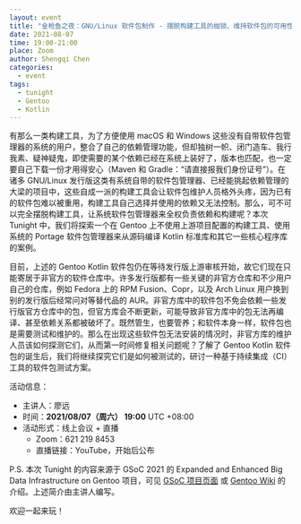 ```yaml
---
layout: event
title: "金枪鱼之夜：GNU/Linux 软件包制作 - 摆脱构建工具的枷锁、维持软件包的可用性"
date: 2021-08-07
time: 19:00-21:00
place: Zoom
author: Shengqi Chen
categories:
  - event
tags:
  - tunight
  - Gentoo
  - Kotlin
---
```


有那么一类构建工具，为了方便使用 macOS 和 Windows 这些没有自带软件包管理器的系统的用户，整合了自己的依赖管理功能，但却独树一帜、闭门造车、我行我素、疑神疑鬼，即使需要的某个依赖已经在系统上装好了，版本也匹配，也一定要自己下载一份才用得安心（Maven 和 Gradle：“请直接报我们身份证号”）。在诸多 GNU/Linux 发行版这类有系统自带的软件包管理器、已经能挑起依赖管理的大梁的项目中，这些自成一派的构建工具会让软件包维护人员格外头疼，因为已有的软件包难以被重用，构建工具自己选择并使用的依赖又无法控制。那么，可不可以完全摆脱构建工具，让系统软件包管理器来全权负责依赖和构建呢？本次 Tunight 中，我们将探索一个在 Gentoo 上不使用上游项目配置的构建工具、使用系统的 Portage 软件包管理器来从源码编译 Kotlin 标准库和其它一些核心程序库的案例。

目前，上述的 Gentoo Kotlin 软件包仍在等待发行版上游审核开始，故它们现在只能寄居于非官方的软件仓库中。许多发行版都有一些关键的非官方仓库和不少用户自己的仓库，例如 Fedora 上的 RPM Fusion、Copr，以及 Arch Linux 用户换到别的发行版后经常问对等替代品的 AUR。非官方库中的软件包不免会依赖一些发行版官方仓库中的包，但官方库会不断更新，可能导致非官方库中的包无法再编译、甚至依赖关系都被破坏了。既然管生，也要管养；和软件本身一样，软件包也是需要测试和维护的。那么在出现这些软件包无法安装的情况时，非官方库的维护人员该如何探测它们，从而第一时间修复相关问题呢？了解了 Gentoo Kotlin 软件包的诞生后，我们将继续探究它们是如何被测试的，研讨一种基于持续集成（CI）工具的软件包测试方案。

活动信息：

* 主讲人：廖远
* 时间：**2021/08/07（周六） 19:00** UTC +08:00
* 活动形式：线上会议 + 直播
  * Zoom：621 219 8453
  * 直播链接：YouTube，开始后公布

P.S. 本次 Tunight 的内容来源于 GSoC 2021 的 Expanded and Enhanced Big Data Infrastructure on Gentoo 项目，可见 [GSoC 项目页面](https://summerofcode.withgoogle.com/projects/?sp-page=2#5063497366372352) 或 [Gentoo Wiki](https://wiki.gentoo.org/wiki/Google_Summer_of_Code/2021/Ideas/Big_Data_Infrastructure_by_Gentoo) 的介绍。上述简介由主讲人编写。


欢迎一起来玩！
